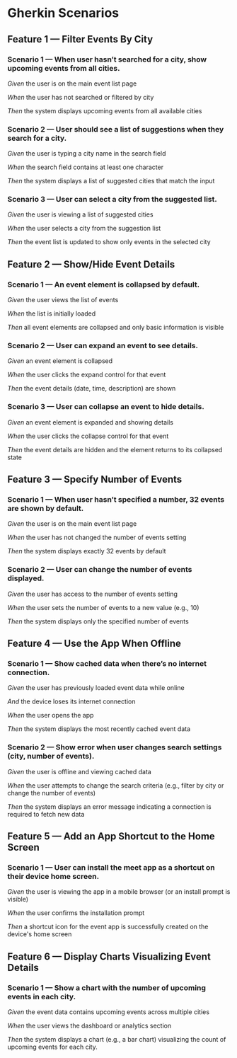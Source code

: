 # Gherkin Scenarios

## Feature 1 — Filter Events By City

### Scenario 1 — When user hasn’t searched for a city, show upcoming events from all cities.

*Given* the user is on the main event list page

*When* the user has not searched or filtered by city

*Then* the system displays upcoming events from all available cities

### Scenario 2 — User should see a list of suggestions when they search for a city.

*Given* the user is typing a city name in the search field

*When* the search field contains at least one character

*Then* the system displays a list of suggested cities that match the input

### Scenario 3 — User can select a city from the suggested list.

*Given* the user is viewing a list of suggested cities

*When* the user selects a city from the suggestion list

*Then* the event list is updated to show only events in the selected city

## Feature 2 — Show/Hide Event Details

### Scenario 1 — An event element is collapsed by default.

*Given* the user views the list of events

*When* the list is initially loaded

*Then* all event elements are collapsed and only basic information is visible

### Scenario 2 — User can expand an event to see details.

*Given* an event element is collapsed

*When* the user clicks the expand control for that event

*Then* the event details (date, time, description) are shown

### Scenario 3 — User can collapse an event to hide details.

*Given* an event element is expanded and showing details

*When* the user clicks the collapse control for that event

*Then* the event details are hidden and the element returns to its collapsed state

## Feature 3 — Specify Number of Events

### Scenario 1 — When user hasn’t specified a number, 32 events are shown by default.

*Given* the user is on the main event list page

*When* the user has not changed the number of events setting

*Then* the system displays exactly 32 events by default

### Scenario 2 — User can change the number of events displayed.

*Given* the user has access to the number of events setting

*When* the user sets the number of events to a new value (e.g., 10)

*Then* the system displays only the specified number of events

## Feature 4 — Use the App When Offline

### Scenario 1 — Show cached data when there’s no internet connection.

*Given* the user has previously loaded event data while online

*And* the device loses its internet connection

*When* the user opens the app

*Then* the system displays the most recently cached event data

### Scenario 2 — Show error when user changes search settings (city, number of events).

*Given* the user is offline and viewing cached data

*When* the user attempts to change the search criteria (e.g., filter by city or change the number of events)

*Then* the system displays an error message indicating a connection is required to fetch new data

## Feature 5 — Add an App Shortcut to the Home Screen

### Scenario 1 — User can install the meet app as a shortcut on their device home screen.

*Given* the user is viewing the app in a mobile browser (or an install prompt is visible)

*When* the user confirms the installation prompt

*Then* a shortcut icon for the event app is successfully created on the device's home screen

## Feature 6 — Display Charts Visualizing Event Details

### Scenario 1 — Show a chart with the number of upcoming events in each city.

*Given* the event data contains upcoming events across multiple cities

*When* the user views the dashboard or analytics section

*Then* the system displays a chart (e.g., a bar chart) visualizing the count of upcoming events for each city.
